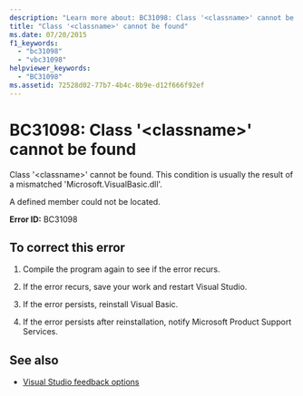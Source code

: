 ```yaml
---
description: "Learn more about: BC31098: Class '<classname>' cannot be found"
title: "Class '<classname>' cannot be found"
ms.date: 07/20/2015
f1_keywords:
  - "bc31098"
  - "vbc31098"
helpviewer_keywords:
  - "BC31098"
ms.assetid: 72528d02-77b7-4b4c-8b9e-d12f666f92ef
---
```

# BC31098: Class '\<classname>' cannot be found

Class '\<classname>' cannot be found. This condition is usually the result of a mismatched 'Microsoft.VisualBasic.dll'.

 A defined member could not be located.

 **Error ID:** BC31098

## To correct this error

1. Compile the program again to see if the error recurs.

2. If the error recurs, save your work and restart Visual Studio.

3. If the error persists, reinstall Visual Basic.

4. If the error persists after reinstallation, notify Microsoft Product Support Services.

## See also

- [Visual Studio feedback options](/visualstudio/ide/feedback-options)
